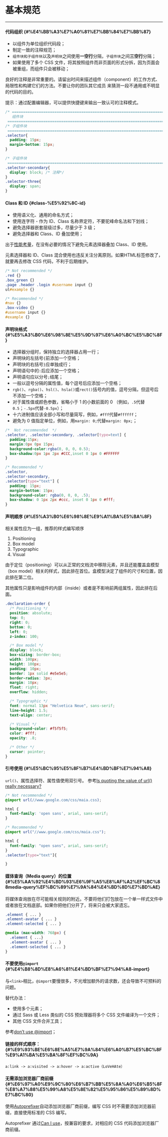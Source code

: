 # 基本规范

---

#### 代码组织 {#%E4%BB%A3%E7%A0%81%E7%BB%84%E7%BB%87}

* 以组件为单位组织代码段；
* 制定一致的注释规范；
* `组件块和子组件块`以及`声明块`之间使用**一空行**分隔，`子组件块`之间**三空行**分隔；
* 如果使用了多个 CSS 文件，将其按照组件而非页面的形式分拆，因为页面会被重组，而组件只会被移动；

良好的注释是非常重要的。请留出时间来描述组件（component）的工作方式、局限性和构建它们的方法。不要让你的团队其它成员 来猜测一段不通用或不明显的代码的目的。

提示：通过配置编辑器，可以提供快捷键来输出一致认可的注释模式。

```css
/* ==========================================================================
   组件块
 ============================================================================ */
/* 子组件块
 ============================================================================ */
.selector{
  padding: 15px;
  margin-bottom: 15px;
}

/* 子组件块
 ============================================================================ */
.selector-secondary{
  display: block; /* 注释*/
}
.selector-three{
  display: span;
}
```

#### Class 和 ID {#class-%E5%92%8C-id}

* 使用语义化、通用的命名方式；
* 使用连字符 - 作为 ID、Class 名称界定符，不要驼峰命名法和下划线；
* 避免选择器嵌套层级过多，尽量少于 3 级；
* 避免选择器和 Class、ID 叠加使用；

出于[性能考量](http://www.stevesouders.com/blog/2009/06/18/simplifying-css-selectors/)，在没有必要的情况下避免元素选择器叠加 Class、ID 使用。

元素选择器和 ID、Class 混合使用也违反关注分离原则。如果HTML标签修改了，就要再去修改 CSS 代码，不利于后期维护。

```css
/* Not recommended */
.red {}
.box_green {}
.page .header .login #username input {}
ul#example {}

/* Recommended */
#nav {}
.box-video {}
#username input {}
#example {}
```

#### 声明块格式 {#%E5%A3%B0%E6%98%8E%E5%9D%97%E6%A0%BC%E5%BC%8F}

* 选择器分组时，保持独立的选择器占用一行；
* 声明块的左括号`{`前添加一个空格；
* 声明块的右括号`}`应单独成行；
* 声明语句中的`:`后应添加一个空格；
* 声明语句应以分号`;`结尾；
* 一般以逗号分隔的属性值，每个逗号后应添加一个空格；
* `rgb()`、`rgba()`、`hsl()`、`hsla()`或`rect()`括号内的值，逗号分隔，但逗号后不添加一个空格；
* 对于属性值或颜色参数，省略小于 1 的小数前面的 0 （例如，`.5`代替`0.5`；`-.5px`代替`-0.5px`）；
* 十六进制值应该全部小写和尽量简写，例如，`#fff`代替`#ffffff`；
* 避免为 0 值指定单位，例如，用`margin: 0;`代替`margin: 0px;`；

```css
/*  Not recommended  */
.selector, .selector-secondary, .selector[type=text] {
  padding:15px;
  margin:0px 0px 15px;
  background-color:rgba(0, 0, 0, 0.5);
  box-shadow:0px 1px 2px #CCC,inset 0 1px 0 #FFFFFF
}

/* Recommended */
.selector,
.selector-secondary,
.selector[type="text"] {
  padding: 15px;
  margin-bottom: 15px;
  background-color: rgba(0, 0, 0, .5);
  box-shadow: 0 1px 2px #ccc, inset 0 1px 0 #fff;
}
```

#### 声明顺序 {#%E5%A3%B0%E6%98%8E%E9%A1%BA%E5%BA%8F}

相关属性应为一组，推荐的样式编写顺序

1. Positioning
2. Box model
3. Typographic
4. Visual

由于定位（positioning）可以从正常的文档流中移除元素，并且还能覆盖盒模型（box model）相关的样式，因此排在首位。盒模型决定了组件的尺寸和位置，因此排在第二位。

其他属性只是影响组件的内部（inside）或者是不影响前两组属性，因此排在后面。

```css
.declaration-order {
  /* Positioning */
  position: absolute;
  top: 0;
  right: 0;
  bottom: 0;
  left: 0;
  z-index: 100;

  /* Box model */
  display: block;
  box-sizing: border-box;
  width: 100px;
  height: 100px;
  padding: 10px;
  border: 1px solid #e5e5e5;
  border-radius: 3px;
  margin: 10px;
  float: right;
  overflow: hidden;

  /* Typographic */
  font: normal 13px "Helvetica Neue", sans-serif;
  line-height: 1.5;
  text-align: center;

  /* Visual */
  background-color: #f5f5f5;
  color: #fff;
  opacity: .8;

  /* Other */
  cursor: pointer;
}
```

#### 引号使用 {#%E5%BC%95%E5%8F%B7%E4%BD%BF%E7%94%A8}

`url()`、属性选择符、属性值使用双引号。 参考[Is quoting the value of url\(\) really necessary?](http://stackoverflow.com/questions/2168855/is-quoting-the-value-of-url-really-necessary)

```css
/* Not recommended */
@import url(//www.google.com/css/maia.css);

html {
  font-family: 'open sans', arial, sans-serif;
}

/* Recommended */
@import url("//www.google.com/css/maia.css");

html {
  font-family: "open sans", arial, sans-serif;
}
.selector[type="text"]{

}
```

#### 媒体查询（Media query）的位置 {#%E5%AA%92%E4%BD%93%E6%9F%A5%E8%AF%A2%EF%BC%88media-query%EF%BC%89%E7%9A%84%E4%BD%8D%E7%BD%AE}

将媒体查询放在尽可能相关规则的附近。不要将他们打包放在一个单一样式文件中或者放在文档底部。如果你把他们分开了，将来只会被大家遗忘。

```css
.element { ... }
.element-avatar { ... }
.element-selected { ... }

@media (max-width: 768px) {
  .element { ...}
  .element-avatar { ... }
  .element-selected { ... }
}
```

#### 不要使用`@import` {#%E4%B8%8D%E8%A6%81%E4%BD%BF%E7%94%A8-import}

与`<link>`相比，`@import`要慢很多，不光增加额外的请求数，还会导致不可预料的问题。

替代办法：

* 使用多个元素；
* 通过 Sass 或 Less 类似的 CSS 预处理器将多个 CSS 文件编译为一个文件；
* 其他 CSS 文件合并工具；

参考[don’t use @import](http://www.stevesouders.com/blog/2009/04/09/dont-use-import/)；

#### 链接的样式顺序： {#%E9%93%BE%E6%8E%A5%E7%9A%84%E6%A0%B7%E5%BC%8F%E9%A1%BA%E5%BA%8F%EF%BC%9A}

`a:link -> a:visited -> a:hover -> a:active（LoVeHAte）`

#### 无需添加浏览器厂商前缀 {#%E6%97%A0%E9%9C%80%E6%B7%BB%E5%8A%A0%E6%B5%8F%E8%A7%88%E5%99%A8%E5%8E%82%E5%95%86%E5%89%8D%E7%BC%80}

使用[Autoprefixer](https://github.com/postcss/autoprefixer)自动添加浏览器厂商前缀，编写 CSS 时不需要添加浏览器前缀，直接使用标准的 CSS 编写。

Autoprefixer 通过[Can I use](http://caniuse.com/)，按兼容的要求，对相应的 CSS 代码添加浏览器厂商前缀。

